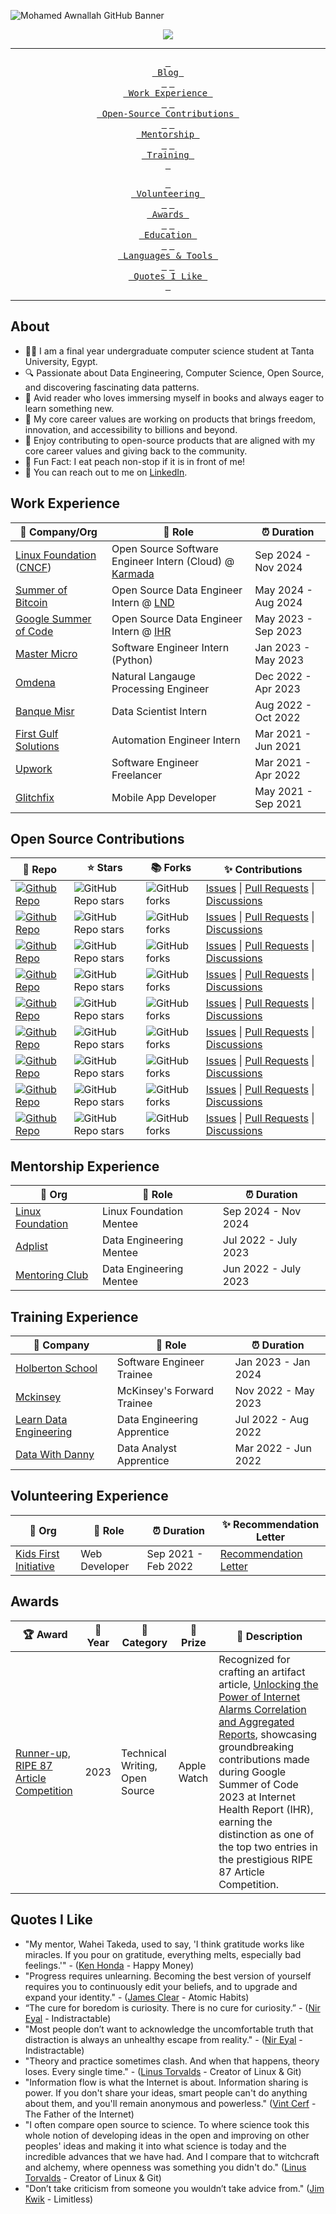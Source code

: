 <!-- ----------- HEAD SECTION ------------ -->

![Mohamed Awnallah GitHub Banner](https://user-images.githubusercontent.com/69568555/224833816-88af860b-a441-477f-9ed2-8b1e60a37a44.gif)


<p align="center">
  <img src="https://readme-typing-svg.herokuapp.com?color=0d8eceF&size=30&center=true&vCenter=true&width=550&height=70&lines=Hi+There+👋,+I'm+Mohamed;+An+Open+Source+Contributor+🌟;A+Data+Engineer+💻;An+Avid+Reader+📖;">
</p>


<div align="center">

---

<span>[<kbd> <br> Blog <br> </kbd>](https://medium.com/@mohamedawnallah)</span>
<span>[<kbd> <br> Work Experience <br> </kbd>](#work-experience)</span>
<span>[<kbd> <br> Open-Source Contributions <br> </kbd>](#open-source-contributions)</span>
<span>[<kbd> <br> Mentorship <br> </kbd>](#mentorship-experience)</span>
<span>[<kbd> <br> Training <br> </kbd>](#training-experience)</span>

<span>[<kbd> <br> Volunteering <br> </kbd>](#volunteering-experience)</span>
<span>[<kbd> <br> Awards <br> </kbd>](#awards)</span>
<span>[<kbd> <br> Education <br> </kbd>](#education)</span>
<span>[<kbd> <br> Languages & Tools <br> </kbd>](#languages--tools)</span>
<span>[<kbd> <br> Quotes I Like <br> </kbd>](#quotes-i-like)</span>

---

</div>

## About

- 👨‍🎓 I am a final year undergraduate computer science student at Tanta University, Egypt.
- 🔍 Passionate about Data Engineering, Computer Science, Open Source, and discovering fascinating data patterns.
- 💖 Avid reader who loves immersing myself in books and always eager to learn something new.
- 🚀 My core career values are working on products that brings freedom, innovation, and accessibility to billions and beyond.
- 🙏 Enjoy contributing to open-source products that are aligned with my core career values and giving back to the community.
- 🍑 Fun Fact: I eat peach non-stop if it is in front of me!
- 💼 You can reach out to me on [LinkedIn](https://www.linkedin.com/in/mohamedawnallah).

## Work Experience


| 🏢 Company/Org | 💼 Role | ⏰ Duration |
| --- | --- | --- |
| [Linux Foundation](https://www.linuxfoundation.org/) ([CNCF](https://www.cncf.io/)) | Open Source Software Engineer Intern (Cloud) @ [Karmada](https://github.com/karmada-io/karmada/) | Sep 2024 - Nov 2024 |
| [Summer of Bitcoin](https://www.summerofbitcoin.org/) | Open Source Data Engineer Intern @ [LND](https://github.com/lightningnetwork/lnd) | May 2024 - Aug 2024 |
| [Google Summer of Code](https://summerofcode.withgoogle.com/) | Open Source Data Engineer Intern @ [IHR](https://github.com/internetHealthReport/) | May 2023 - Sep 2023 |
| [Master Micro](https://adt.master-micro.com/) | Software Engineer Intern (Python) | Jan 2023 - May 2023 |
| [Omdena](https://omdena.com/) | Natural Langauge Processing Engineer | Dec 2022 - Apr 2023 |
| [Banque Misr](https://www.banquemisr.com/) | Data Scientist Intern | Aug 2022 - Oct 2022 |
| [First Gulf Solutions](https://www.firstgulfsolutions.com/) | Automation Engineer Intern | Mar 2021 - Jun 2021 |
| [Upwork](https://www.upwork.com/) | Software Engineer Freelancer | Mar 2021 - Apr 2022 |
| [Glitchfix](https://glitchfix.net/) | Mobile App Developer | May 2021 - Sep 2021 |

## Open Source Contributions

| 🎁 Repo | ⭐ Stars | 📚 Forks | ✨ Contributions |
| --- | --- | --- | --- |
| [![Github Repo](https://img.shields.io/badge/prometheus-prometheus-blue?style=flat-square)](https://github.com/prometheus/prometheus) | ![GitHub Repo stars](https://img.shields.io/github/stars/prometheus/prometheus?style=flat-square) | ![GitHub forks](https://img.shields.io/github/forks/prometheus/prometheus?style=flat-square) | [Issues](https://github.com/prometheus/prometheus/issues?q=+is%3Aissue+author%3Amohamedawnallah) \| [Pull Requests](https://github.com/prometheus/prometheus/pulls?q=+is%3Apr+author%3Amohamedawnallah) \| [Discussions](https://github.com/prometheus/prometheus/discussions?discussions_q=+author%3Amohamedawnallah)
| [![Github Repo](https://img.shields.io/badge/ceph-rgw-blue?style=flat-square)](https://github.com/ceph/ceph) | ![GitHub Repo stars](https://img.shields.io/github/stars/ceph/ceph?style=flat-square) | ![GitHub forks](https://img.shields.io/github/forks/ceph/ceph?style=flat-square) | [Issues](https://github.com/ceph/ceph/issues?q=+is%3Aissue+author%3Amohamedawnallah) \| [Pull Requests](https://github.com/ceph/ceph/pulls?q=+is%3Apr+author%3Amohamedawnallah) \| [Discussions](https://github.com/ceph/ceph/discussions?discussions_q=+author%3Amohamedawnallah)
| [![Github Repo](https://img.shields.io/badge/apache-beam-blue?style=flat-square)](https://github.com/apache/beam) | ![GitHub Repo stars](https://img.shields.io/github/stars/apache/beam?style=flat-square) | ![GitHub forks](https://img.shields.io/github/forks/apache/beam?style=flat-square) | [Issues](https://github.com/apache/beam/issues?q=+is%3Aissue+author%3Amohamedawnallah) \| [Pull Requests](https://github.com/apache/beam/pulls?q=+is%3Apr+author%3Amohamedawnallah) \| [Discussions](https://github.com/apache/beam/discussions?discussions_q=+author%3Amohamedawnallah)
| [![Github Repo](https://img.shields.io/badge/lightningnetwork-lnd-blue?style=flat-square)](https://github.com/lightningnetwork/lnd) | ![GitHub Repo stars](https://img.shields.io/github/stars/lightningnetwork/lnd?style=flat-square) | ![GitHub forks](https://img.shields.io/github/forks/lightningnetwork/lnd?style=flat-square) | [Issues](https://github.com/lightningnetwork/lnd/issues?q=+is%3Aissue+author%3Amohamedawnallah) \| [Pull Requests](https://github.com/lightningnetwork/lnd/pulls?q=+is%3Apr+author%3Amohamedawnallah) \| [Discussions](https://github.com/lightningnetwork/lnd/discussions?discussions_q=+author%3Amohamedawnallah)
| [![Github Repo](https://img.shields.io/badge/btcsuite-btcd-blue?style=flat-square)](https://github.com/btcsuite/btcd) | ![GitHub Repo stars](https://img.shields.io/github/stars/btcsuite/btcd?style=flat-square) | ![GitHub forks](https://img.shields.io/github/forks/btcsuite/btcd?style=flat-square) | [Issues](https://github.com/btcsuite/btcd/issues?q=+is%3Aissue+author%3Amohamedawnallah) \| [Pull Requests](https://github.com/btcsuite/btcd/pulls?q=+is%3Apr+author%3Amohamedawnallah) \| [Discussions](https://github.com/btcsuite/btcd/discussions?discussions_q=+author%3Amohamedawnallah)
| [![Github Repo](https://img.shields.io/badge/karmada-karmada-blue?style=flat-square)](https://github.com/karmada-io/karmada) | ![GitHub Repo stars](https://img.shields.io/github/stars/karmada-io/karmada?style=flat-square) | ![GitHub forks](https://img.shields.io/github/forks/karmada-io/karmada?style=flat-square) | [Issues](https://github.com/karmada-io/karmada/issues?q=+is%3Aissue+author%3Amohamedawnallah+) \| [Pull Requests](https://github.com/karmada-io/karmada/pulls?q=+is%3Apr+author%3Amohamedawnallah+) \| [Discussions](https://github.com/karmada-io/karmada/discussions?discussions_q=author%3Amohamedawnallah)
| [![Github Repo](https://img.shields.io/badge/ihr-website-blue?style=flat-square)](https://github.com/InternetHealthReport/ihr-website) | ![GitHub Repo stars](https://img.shields.io/github/stars/InternetHealthReport/ihr-website?style=flat-square) | ![GitHub forks](https://img.shields.io/github/forks/InternetHealthReport/ihr-website?style=flat-square) | [Issues](https://github.com/InternetHealthReport/ihr-website/issues?q=+is%3Aissue+author%3Amohamedawnallah+) \| [Pull Requests](https://github.com/InternetHealthReport/ihr-website/pulls?q=+is%3Apr+author%3Amohamedawnallah+) \| [Discussions](https://github.com/orgs/InternetHealthReport/discussions?discussions_q=author%3Amohamedawnallah)
| [![Github Repo](https://img.shields.io/badge/ihr-internet_yellow_pages-blue?style=flat-square)](https://github.com/InternetHealthReport/internet-yellow-pages) | ![GitHub Repo stars](https://img.shields.io/github/stars/InternetHealthReport/internet-yellow-pages?style=flat-square) | ![GitHub forks](https://img.shields.io/github/forks/InternetHealthReport/internet-yellow-pages?style=flat-square) | [Issues](https://github.com/InternetHealthReport/internet-yellow-pages/issues?q=+is%3Aissue+author%3Amohamedawnallah+) \| [Pull Requests](https://github.com/InternetHealthReport/internet-yellow-pages/pulls?q=+is%3Apr+author%3Amohamedawnallah+) \| [Discussions](https://github.com/orgs/InternetHealthReport/discussions?discussions_q=author%3Amohamedawnallah)
| [![Github Repo](https://img.shields.io/badge/lnd-Distributed_Mission_Control-blue?style=flat-square)](https://github.com/ziggie1984/Distributed-Mission-Control-for-LND) | ![GitHub Repo stars](https://img.shields.io/github/stars/ziggie1984/Distributed-Mission-Control-for-LND?style=flat-square) | ![GitHub forks](https://img.shields.io/github/forks/ziggie1984/Distributed-Mission-Control-for-LND?style=flat-square) | [Issues](https://github.com/ziggie1984/Distributed-Mission-Control-for-LND/issues?q=+is%3Aissue+author%3Amohamedawnallah+) \| [Pull Requests](https://github.com/ziggie1984/Distributed-Mission-Control-for-LND/pulls?q=+is%3Apr+author%3Amohamedawnallah+) \| [Discussions](https://github.com/users/ziggie1984/projects/1)

## Mentorship Experience
| 🏢 Org | 💼 Role | ⏰ Duration |
| --- | --- | --- |
| [Linux Foundation](https://www.linuxfoundation.org/) | Linux Foundation Mentee | Sep 2024 - Nov 2024
| [Adplist](https://adplist.org/members/mohamed-awnallah) | Data Engineering Mentee | Jul 2022 - July 2023
| [Mentoring Club](https://www.mentoring-club.com/) | Data Engineering Mentee | Jun 2022 - July 2023

## Training Experience


| 🏢 Company | 💼 Role | ⏰ Duration |
| --- | --- | --- |
| [Holberton School](https://www.holbertonschool.com/) | Software Engineer Trainee | Jan 2023 - Jan 2024 |
| [Mckinsey](https://www.mckinsey.com/forward/overview) | McKinsey's Forward Trainee | Nov 2022 - May 2023 |
| [Learn Data Engineering](https://learndataengineering.com/) | Data Engineering Apprentice | Jul 2022 - Aug 2022 |
| [Data With Danny](https://www.datawithdanny.com/) | Data Analyst Apprentice | Mar 2022 - Jun 2022

## Volunteering Experience
| 🏢 Org | 💼 Role | ⏰ Duration | ✨ Recommendation Letter |
| --- | --- | --- | --- |
| [Kids First Initiative](https://www.kidsfirstinitiative.org/) | Web Developer  | Sep 2021 - Feb 2022 | [Recommendation Letter](https://bit.ly/3GuiRLV)

## Awards

| 🏆 Award | 📅 Year | 🏅 Category | 🎁 Prize | 🌟 Description |
| --- | --- | --- | --- | --- |
| [Runner-up, RIPE 87 Article Competition](https://ripe87.ripe.net/) | 2023 | Technical Writing, Open Source | Apple Watch | Recognized for crafting an artifact article, [Unlocking the Power of Internet Alarms Correlation and Aggregated Reports](https://labs.ripe.net/author/mohamedawnallah/unlocking-the-power-of-internet-alarms-correlation-and-aggregated-reports/), showcasing groundbreaking contributions made during Google Summer of Code 2023 at Internet Health Report (IHR), earning the distinction as one of the top two entries in the prestigious RIPE 87 Article Competition. |

## Quotes I Like
- "My mentor, Wahei Takeda, used to say, 'I think gratitude works like miracles. If you pour on gratitude, everything melts, especially bad feelings.'" - ([Ken Honda](https://kenhonda.com/) - Happy Money)
- "Progress requires unlearning. Becoming the best version of yourself requires you to continuously edit your beliefs, and to upgrade and expand your identity." - ([James Clear](https://en.wikipedia.org/wiki/James_Clear) - Atomic Habits)
- “The cure for boredom is curiosity. There is no cure for curiosity.” - ([Nir Eyal](https://en.wikipedia.org/wiki/Nir_Eyal) - Indistractable)
- "Most people don’t want to acknowledge the uncomfortable truth that distraction is always an unhealthy escape from reality." - ([Nir Eyal](https://en.wikipedia.org/wiki/Nir_Eyal) - Indistractable)
- "Theory and practice sometimes clash. And when that happens, theory loses. Every single time." - ([Linus Torvalds](https://en.wikipedia.org/wiki/Linus_Torvalds) - Creator of Linux & Git)
- "Information flow is what the Internet is about. Information sharing is power. If you don't share your ideas, smart people can't do anything about them, and you'll remain anonymous and powerless." ([Vint Cerf](https://en.wikipedia.org/wiki/Vint_Cerf) - The Father of the Internet)
- "I often compare open source to science. To where science took this whole notion of developing ideas in the open and improving on other peoples' ideas and making it into what science is today and the incredible advances that we have had. And I compare that to witchcraft and alchemy, where openness was something you didn't do." ([Linus Torvalds](https://en.wikipedia.org/wiki/Linus_Torvalds) - Creator of Linux & Git)
- "Don’t take criticism from someone you wouldn’t take advice from." ([Jim Kwik](https://en.wikipedia.org/wiki/Jim_Kwik) - Limitless)
